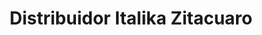 ---
title: "Distribuidor Italika Zitacuaro"
url: /zitacuaro/distribuidor-italika-zitacuaro/
shop: general
---